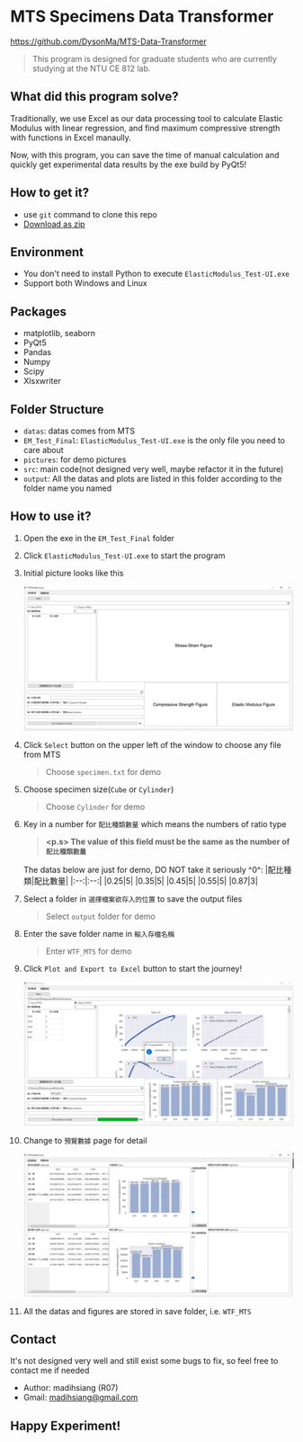 # MTS Specimens Data Transformer

https://github.com/DysonMa/MTS-Data-Transformer

>This program is designed for graduate students who are currently studying at the NTU CE 812 lab.

## What did this program solve?

Traditionally, we use Excel as our data processing tool to calculate Elastic Modulus with linear regression, and find maximum compressive strength with functions in Excel manaully. 

Now, with this program, you can save the time of manual calculation and quickly get experimental data results by the exe build by PyQt5!

## How to get it?

- use `git` command to clone this repo
- [Download as zip](https://github.com/DysonMa/MTS-Data-Transformer/archive/refs/heads/main.zip)
 
## Environment

- You don't need to install Python to execute `ElasticModulus_Test-UI.exe`
- Support both Windows and Linux

## Packages

- matplotlib, seaborn
- PyQt5
- Pandas
- Numpy
- Scipy
- Xlsxwriter

## Folder Structure

- `datas`: datas comes from MTS
- `EM_Test_Final`: `ElasticModulus_Test-UI.exe` is the only file you need to care about
- `pictures`: for demo pictures
- `src`: main code(not designed very well, maybe refactor it in the future)
- `output`: All the datas and plots are listed in this folder according to the folder name you named

## How to use it?

1. Open the exe in the `EM_Test_Final` folder
2. Click `ElasticModulus_Test-UI.exe` to start the program
3. Initial picture looks like this 

    ![demo1](./pictures/demo1.PNG)

4. Click `Select` button on the upper left of the window to choose any file from MTS

    > Choose `specimen.txt` for demo

5. Choose specimen size(`Cube` or `Cylinder`)

    > Choose `Cylinder` for demo

6. Key in a number for `配比種類數量` which means the numbers of ratio type 

    > **<p.s> The value of this field must be the same as the number of `配比種類數量`** 

    The datas below are just for demo, DO NOT take it seriously ^0^: 
    |配比種類|配比數量|
    |:--:|:--:|
    |0.25|5|
    |0.35|5|
    |0.45|5|
    |0.55|5|
    |0.87|3|

7. Select a folder in `選擇檔案欲存入的位置` to save the output files

    > Select `output` folder for demo

8. Enter the save folder name in `輸入存檔名稱`
    > Enter `WTF_MTS` for demo

9. Click `Plot and Export to Excel` button to start the journey!

    ![demo2](./pictures/demo2.PNG)

10. Change to `預覽數據` page for detail

    ![demo3](./pictures/demo3.PNG)

11. All the datas and figures are stored in save folder, i.e. `WTF_MTS`

## Contact

It's not designed very well and still exist some bugs to fix, so feel free to contact me if needed

- Author: madihsiang (R07)
- Gmail: madihsiang@gmail.com

## Happy Experiment!